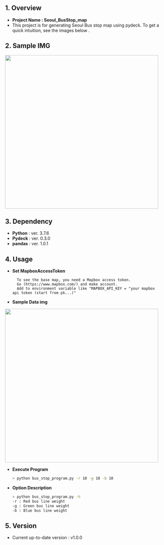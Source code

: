 

## 1. Overview
- **Project Name : Seoul_BusStop_map**
- This project is for generating Seoul Bus stop map using pydeck. To get a quick intuition, see the images below .

## 2. Sample IMG
<img src = "https://raw.githubusercontent.com/jk121925/jk_coding_study/master/Sample_image/sample_img.jpg"  width = "500"> 


## 3. Dependency
- **Python** : ver. 3.7.6
- **Pydeck** : ver. 0.3.0
- **pandas** : ver. 1.0.1

## 4. Usage  

- **Set MapboxAccessToken**
  ```
    To see the base map, you need a Mapbox access token. 
    Go (https://www.mapbox.com/) and make account.
    Add to environment variable like "MAPBOX_API_KEY = "your mapbox api token (start from pk...)"
  ```
- **Sample Data img**
<img src = "https://raw.githubusercontent.com/jk121925/Bus_LineData_Visualization/blob/master/Sample_image/sample_data_img.jpg" width ="500">

- **Execute Program**  
  ```Bash
  > python bus_stop_program.py -r 10 -g 10 -b 10
  ```
- **Option Description**  
  ```Bash
  > python bus_stop_program.py -h
  -r : Red bus line weight
  -g : Green bus line weight
  -b : Blue bus line weight
  ```
  

## 5. Version
- Current up-to-date version : v1.0.0
